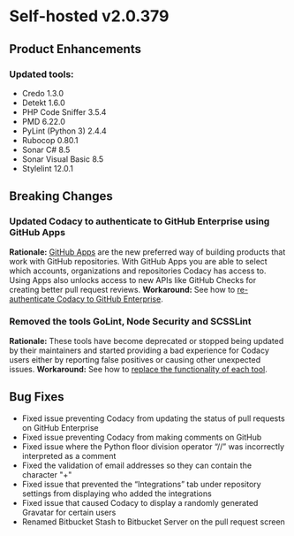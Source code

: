 # Self-hosted v2.0.379

## Product Enhancements
### Updated tools:

- Credo 1.3.0
- Detekt 1.6.0
- PHP Code Sniffer 3.5.4
- PMD 6.22.0
- PyLint (Python 3) 2.4.4
- Rubocop 0.80.1
- Sonar C# 8.5
- Sonar Visual Basic 8.5
- Stylelint 12.0.1

## Breaking Changes

### Updated Codacy to authenticate to GitHub Enterprise using GitHub Apps
**Rationale:** [GitHub Apps](https://developer.github.com/apps/about-apps/) are the new preferred way of building products that work with GitHub repositories. With GitHub Apps you are able to select which accounts, organizations and repositories Codacy has access to. Using Apps also unlocks access to new APIs like GitHub Checks for creating better pull request reviews.
**Workaround:** See how to [re-authenticate Codacy to GitHub Enterprise](https://support.codacy.com/hc/en-us/articles/360012729599-Upcoming-changes-to-GitHub-integration-for-Codacy-Self-hosted).

### Removed the tools GoLint, Node Security and SCSSLint
**Rationale:** These tools have become deprecated or stopped being updated by their maintainers and started providing a bad experience for Codacy users either by reporting false positives or causing other unexpected issues.
**Workaround:** See how to [replace the functionality of each tool](https://support.codacy.com/hc/en-us/articles/360012328140-Removal-of-NodeSecurity-GoLint-and-SCSSLint).

## Bug Fixes
- Fixed issue preventing Codacy from updating the status of pull requests on GitHub Enterprise
- Fixed issue preventing Codacy from making comments on GitHub
- Fixed issue where the Python floor division operator “//” was incorrectly interpreted as a comment
- Fixed the validation of email addresses so they can contain the character "+"
- Fixed issue that prevented the “Integrations” tab under repository settings from displaying who added the integrations
- Fixed issue that caused Codacy to display a randomly generated Gravatar for certain users
- Renamed Bitbucket Stash to Bitbucket Server on the pull request screen

